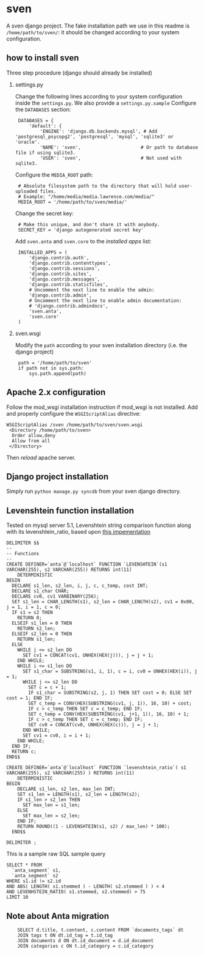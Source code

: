 sven
====

A sven django project. 
The fake installation path we use in this readme is `/home/path/to/sven/`: it should be changed according to your system configuration.



how to install sven
-------------------
Three step procedure (django should already be installed)

1. settings.py 

	Change the following lines according to your system configuration inside the `settings.py`. We also provide a `settings.py.sample` 
	Configure the `DATABASES` section:
	
		DATABASES = {
		    'default': {
		        'ENGINE': 'django.db.backends.mysql', # Add 'postgresql_psycopg2', 'postgresql', 'mysql', 'sqlite3' or 'oracle'.
		        'NAME': 'sven',                      # Or path to database file if using sqlite3.
		        'USER': 'sven',                      # Not used with sqlite3.
	
	Configure the `MEDIA_ROOT` path:
	
		# Absolute filesystem path to the directory that will hold user-uploaded files.
		# Example: "/home/media/media.lawrence.com/media/"
		MEDIA_ROOT = '/home/path/to/sven/media/'
	
	Change the secret key:
	
		# Make this unique, and don't share it with anybody.
		SECRET_KEY = 'django autogenerated secret key'
	    
	Add `sven.anta` and `sven.core` to the *installed apps* list:
	
		INSTALLED_APPS = (
		    'django.contrib.auth',
		    'django.contrib.contenttypes',
		    'django.contrib.sessions',
		    'django.contrib.sites',
		    'django.contrib.messages',
		    'django.contrib.staticfiles',
		    # Uncomment the next line to enable the admin:
		    'django.contrib.admin',
		    # Uncomment the next line to enable admin documentation:
		    # 'django.contrib.admindocs',
		    'sven.anta',
		    'sven.core'
		)
	    
2. sven.wsgi

	Modify the `path` according to your sven installation directory (i.e. the django project)
	
		path = '/home/path/to/sven'
		if path not in sys.path:
		    sys.path.append(path)

	    
Apache 2.x configuration
------------------------

Follow the mod_wsgi installation instruction if mod_wsgi is not installed. 
Add and properly configure the `WSGIScriptAlias` directive: 

	WSGIScriptAlias /sven /home/path/to/sven/sven.wsgi
	 <Directory /home/path/to/sven>
	  Order allow,deny
	  Allow from all
	 </Directory>
	 
Then *reload* apache server.
	 
Django project installation
---------------------------

Simply run `python manage.py syncdb` from your sven django directory.

Levenshtein function installation
---------------------------------

Tested on mysql server 5.1, Levenshtein string comparison function along with its levenshtein_ratio,
based upon [this impementation](http://www.supermind.org/blog/927/working-mysql-5-1-levenshtein-stored-procedure)

	DELIMITER $$
	--
	-- Functions
	--
	CREATE DEFINER=`anta`@`localhost` FUNCTION `LEVENSHTEIN`(s1 VARCHAR(255), s2 VARCHAR(255)) RETURNS int(11)
	    DETERMINISTIC
	BEGIN
	  DECLARE s1_len, s2_len, i, j, c, c_temp, cost INT;
	  DECLARE s1_char CHAR;
	  DECLARE cv0, cv1 VARBINARY(256);
	  SET s1_len = CHAR_LENGTH(s1), s2_len = CHAR_LENGTH(s2), cv1 = 0x00, j = 1, i = 1, c = 0;
	  IF s1 = s2 THEN
	    RETURN 0;
	  ELSEIF s1_len = 0 THEN
	    RETURN s2_len;
	  ELSEIF s2_len = 0 THEN
	    RETURN s1_len;
	  ELSE
	    WHILE j <= s2_len DO
	      SET cv1 = CONCAT(cv1, UNHEX(HEX(j))), j = j + 1;
	    END WHILE;
	    WHILE i <= s1_len DO
	      SET s1_char = SUBSTRING(s1, i, 1), c = i, cv0 = UNHEX(HEX(i)), j = 1;
	      WHILE j <= s2_len DO
	        SET c = c + 1;
	        IF s1_char = SUBSTRING(s2, j, 1) THEN SET cost = 0; ELSE SET cost = 1; END IF;
	        SET c_temp = CONV(HEX(SUBSTRING(cv1, j, 1)), 16, 10) + cost;
	        IF c > c_temp THEN SET c = c_temp; END IF;
	        SET c_temp = CONV(HEX(SUBSTRING(cv1, j+1, 1)), 16, 10) + 1;
	        IF c > c_temp THEN SET c = c_temp; END IF;
	        SET cv0 = CONCAT(cv0, UNHEX(HEX(c))), j = j + 1;
	      END WHILE;
	      SET cv1 = cv0, i = i + 1;
	    END WHILE;
	  END IF;
	  RETURN c;
	END$$

	CREATE DEFINER=`anta`@`localhost` FUNCTION `levenshtein_ratio`( s1 VARCHAR(255), s2 VARCHAR(255) ) RETURNS int(11)
	    DETERMINISTIC
	BEGIN 
	    DECLARE s1_len, s2_len, max_len INT; 
	    SET s1_len = LENGTH(s1), s2_len = LENGTH(s2); 
	    IF s1_len > s2_len THEN  
	      SET max_len = s1_len;  
	    ELSE  
	      SET max_len = s2_len;  
	    END IF; 
	    RETURN ROUND((1 - LEVENSHTEIN(s1, s2) / max_len) * 100); 
	  END$$
	
	DELIMITER ;

This is a sample raw SQL sample query 

	SELECT * FROM 
	  `anta_segment` s1, 
	  `anta_segment` s2 
	WHERE s1.id != s2.id 
	AND ABS( LENGTH( s1.stemmed ) - LENGTH( s2.stemmed ) ) < 4 
	AND LEVENHSTEIN_RATIO( s1.stemmed, s2.stemmed) > 75
 	LIMIT 10

Note about Anta migration
-------------------------

		SELECT d.title, t.content, c.content FROM `documents_tags` dt 
		JOIN tags t ON dt.id_tag = t.id_tag 
		JOIN documents d ON dt.id_document = d.id_document
		JOIN categories c ON t.id_category = c.id_category